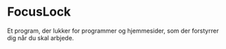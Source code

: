# FocusLock
Et program, der lukker for programmer og hjemmesider, som der forstyrrer dig når du skal arbjede.
